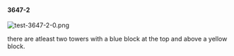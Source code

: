 #### 3647-2
![test-3647-2-0.png](https://github.com/lil-lab/nlvr/raw/master/nlvr/test/images/4/test-3647-2-0.png "test-3647-2-0.png")

there are atleast two towers with a blue block at the top and above a yellow block.